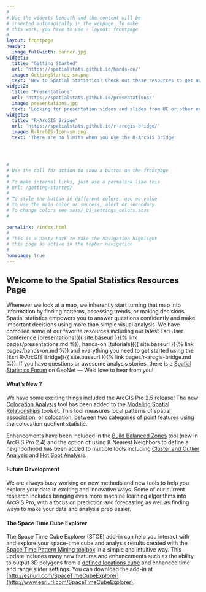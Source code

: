 ```yaml
---
#
# Use the widgets beneath and the content will be
# inserted automagically in the webpage. To make
# this work, you have to use › layout: frontpage
#
layout: frontpage
header:
  image_fullwidth: banner.jpg
widget1:
  title: "Getting Started"
  url: 'https://spatialstats.github.io/hands-on/'
  image: GettingStarted-sm.png
  text: 'New to Spatial Statistics? Check out these resources to get an overview of what we offer'
widget2:
  title: "Presentations"
  url: 'https://spatialstats.github.io/presentations/'
  image: presentations.jpg
  text: 'Looking for presentation videos and slides from UC or other events?'
widget3:
  title: "R-ArcGIS Bridge"
  url: 'https://spatialstats.github.io/r-arcgis-bridge/'
  image: R-ArcGIS-Icon-sm.png
  text: 'There are no limits when you use the R-ArcGIS Bridge'




#
# Use the call for action to show a button on the frontpage
#
# To make internal links, just use a permalink like this
# url: /getting-started/
#
# To style the button in different colors, use no value
# to use the main color or success, alert or secondary.
# To change colors see sass/_01_settings_colors.scss
#

permalink: /index.html
#
# This is a nasty hack to make the navigation highlight
# this page as active in the topbar navigation
#
homepage: true
---
```


## Welcome to the Spatial Statistics Resources Page



Whenever we look at a map, we inherently start turning that map into information by finding patterns, assessing trends, or making decisions. Spatial statistics empowers you to answer questions confidently and make important decisions using more than simple visual analysis. We have compiled some of our favorite resources including our latest Esri User Conference [presentations]({{ site.baseurl }}{% link pages/presentations.md %}), hands-on [tutorials]({{ site.baseurl }}{% link pages/hands-on.md %}) and everything you need to get started using the [Esri R-ArcGIS Bridge]({{ site.baseurl }}{% link pages/r-arcgis-bridge.md %}). If you have questions or awesome analysis stories, there is a [Spatial Statistics Forum](https://community.esri.com/community/gis/analysis/spatial-statistics) on GeoNet — We’d love to hear from you!

#### What’s New ?

We have some exciting things included the ArcGIS Pro 2.5 release! The new [Colocation Analysis](https://pro.arcgis.com/en/pro-app/tool-reference/spatial-statistics/colocationanalysis.htm) tool has been added to the [Modeling Spatial Relationships](https://pro.arcgis.com/en/pro-app/tool-reference/spatial-statistics/an-overview-of-the-modeling-spatial-relationships-toolset.htm) toolset.  This tool measures local patterns of spatial association, or colocation, between two categories of point features using the colocation quotient statistic.  

Enhancements have been included in the [Build Balanced Zones](https://pro.arcgis.com/en/pro-app/tool-reference/spatial-statistics/buildbalancedzones.htm) tool (new in ArcGIS Pro 2.4) and the option of using K Nearest Neighbors to define a neighborhood has been added to multiple tools including [Cluster and Outlier Analysis](https://pro.arcgis.com/en/pro-app/tool-reference/spatial-statistics/cluster-and-outlier-analysis-anselin-local-moran-s.htm) and [Hot Spot Analysis](https://prodev.arcgis.com/en/pro-app/tool-reference/spatial-statistics/hot-spot-analysis.htm).


#### Future Development

We are always busy working on new methods and new tools to help you explore your data in exciting and innovative ways. Some of our current research includes bringing even more machine learning algorithms into ArcGIS Pro, with a focus on prediction and forecasting as well as finding ways to make your data and analysis prep easier.

#### The Space Time Cube Explorer
The Space Time Cube Explorer (STCE) add-in can help you interact with and explore your space-time cube and analysis results created with the [Space Time Pattern Mining toolbox](http://pro.arcgis.com/en/pro-app/tool-reference/space-time-pattern-mining/an-overview-of-the-space-time-pattern-mining-toolbox.htm) in a simple and intuitive way.  This update includes many new features and enhancements such as the ability to output 3D polygons from a [defined locations cube](http://pro.arcgis.com/en/pro-app/tool-reference/space-time-pattern-mining/createcubefromdefinedlocations.htm) and enhanced time and range slider settings. You can download the add-in at [http://esriurl.com/SpaceTimeCubeExplorer](http://www.esriurl.com/SpaceTimeCubeExplorer).


